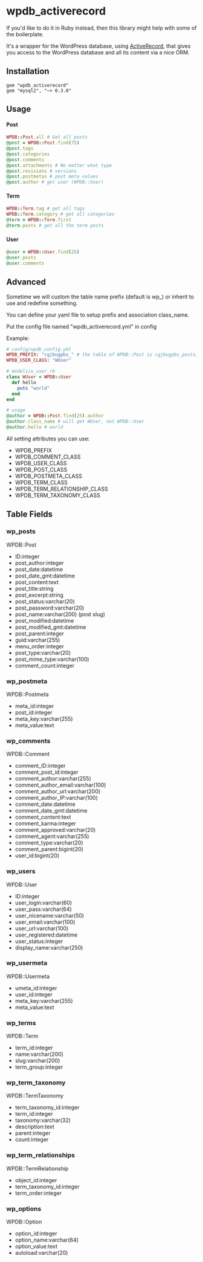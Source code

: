 # wpdb_activerecord

If you'd like to do it in Ruby instead, then this library might help
with some of the boilerplate.

It's a wrapper for the WordPress database, using
[ActiveRecord](http://apidock.com/rails/ActiveRecord), that gives you access to the
WordPress database and all its content via a nice ORM.

## Installation

```
gem "wpdb_activerecord"
gem "mysql2", "~> 0.3.0"
```

## Usage

#### Post

```ruby
WPDB::Post.all # Get all posts
@post = WPDB::Post.find(75)
@post.tags
@post.categories
@post.comments
@post.attachments # No matter what type
@post.revisions # versions
@post.postmetas # post meta values
@post.author # get user (WPDB::User)
```

#### Term

```ruby
WPDB::Term.tag # get all tags
WPDB::Term.category # get all categories
@term = WPDB::Term.first
@term.posts # get all the term posts
```

#### User

```ruby
@user = WPDB::User.find(25)
@user.posts
@user.comments
```

## Advanced

Sometime we will custom the table name prefix (default is wp_) or inherit to use and redefine something.

You can define your yaml file to setup prefix and association class_name.

Put the config file named "wpdb_activerecord.yml" in config

Example:

```ruby
# config/wpdb_config.yml
WPDB_PREFIX: "cgjbugpbs_" # the table of WPDB::Post is cgjbugpbs_posts, not wp_posts
WPDB_USER_CLASS: "WUser"

# models/w_user.rb
class WUser < WPDB::User
  def hello
    puts "world"
  end
end

# usage
@author = WPDB::Post.find(25).author
@author.class_name # will get WUser, not WPDB::User
@author.hello # world
```
All setting attributes you can use:

* WPDB\_PREFIX
* WPDB\_COMMENT\_CLASS
* WPDB\_USER\_CLASS
* WPDB\_POST\_CLASS
* WPDB\_POSTMETA\_CLASS
* WPDB\_TERM\_CLASS
* WPDB\_TERM\_RELATIONSHIP\_CLASS
* WPDB\_TERM\_TAXONOMY\_CLASS

## Table Fields

### wp_posts

WPDB::Post
* ID:integer
* post_author:integer
* post_date:datetime
* post_date_gmt:datetime
* post_content:text
* post_title:string
* post_excerpt:string
* post_status:varchar(20)
* post_password:varchar(20)
* post_name:varchar(200) (post slug)
* post_modified:datetime
* post_modified_gmt:datetime
* post_parent:integer
* guid:varchar(255)
* menu_order:integer
* post_type:varchar(20)
* post_mime_type:varchar(100)
* comment_count:integer

### wp_postmeta

WPDB::Postmeta
* meta_id:integer
* post_id:integer
* meta_key:varchar(255)
* meta_value:text

### wp_comments

WPDB::Comment
* comment_ID:integer
* comment_post_id:integer
* comment_author:varchar(255)
* comment_author_email:varchar(100)
* comment_author_url:varchar(200)
* comment_author_IP:varchar(100)
* comment_date:datetime
* comment_date_gmt:datetime
* comment_content:text
* comment_karma:integer
* comment_approved:varchar(20)
* comment_agent:varchar(255)
* comment_type:varchar(20)
* comment_parent:bigint(20)
* user_id:bigint(20)

### wp_users

WPDB::User
* ID:integer
* user_login:varchar(60)
* user_pass:varchar(64)
* user_nicename:varchar(50)
* user_email:varchar(100)
* user_url:varchar(100)
* user_registered:datetime
* user_status:integer
* display_name:varchar(250)

### wp_usermeta

WPDB::Usermeta
* umeta_id:integer
* user_id:integer
* meta_key:varchar(255)
* meta_value:text

### wp_terms

WPDB::Term
* term_id:integer
* name:varchar(200)
* slug:varchar(200)
* term_group:integer

### wp_term_taxonomy

WPDB::TermTaxonomy
* term_taxonomy_id:integer
* term_id:integer
* taxonomy:varchar(32)
* description:text
* parent:integer
* count:integer

### wp_term_relationships

WPDB::TermRelationship
* object_id:integer
* term_taxonomy_id:integer
* term_order:integer

### wp_options

WPDB::Option
* option_id:integer
* option_name:varchar(64)
* option_value:text
* autoload:varchar(20)
